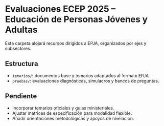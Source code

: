 # Evaluaciones ECEP 2025 – Educación de Personas Jóvenes y Adultas

Esta carpeta alojará recursos dirigidos a EPJA, organizados por ejes y subsectores.

## Estructura

- `temarios/`: documentos base y temarios adaptados al formato EPJA.
- `pruebas/`: evaluaciones diagnósticas, simulacros y bancos de preguntas.

## Pendiente

- Incorporar temarios oficiales y guías ministeriales.
- Ajustar matrices de especificación para modalidad flexible.
- Añadir orientaciones metodológicas y apoyos de nivelación.
